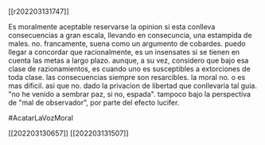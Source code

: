 [[r202203131747]]

Es moralmente aceptable reservarse la opinion si esta conlleva consecuencias a gran escala, llevando en consecuncia, una estampida de males. 
no. francamente, suena como un argumento de cobardes. puedo llegar a concordar que racionalmente, es un insensates si se tienen en cuenta las metas a largo plazo. aunque, a su vez, considero que bajo esa clase de razionamientos, es cuando uno es susceptibles a extorciones de toda clase. las consecuencias siempre son resarcibles. la moral no. o es mas dificil. 
asi que no. dado la privacion de libertad que conllevaria tal guia. "no he venido a sembrar paz, si no, espada". tampoco bajo la perspectiva de "mal de observador", por parte del efecto lucifer.

#AcatarLaVozMoral

[[202203130657]]
[[202203131507]]